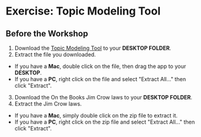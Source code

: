 # Exercise: Topic Modeling Tool

## Before the Workshop
1. Download the [Topic Modeling Tool](https://senderle.github.io/topic-modeling-tool/documentation/2017/01/06/quickstart.html) to your **DESKTOP FOLDER**.
2. Extract the file you downloaded.
  - If you have a **Mac**, double click on the file, then drag the app to your **DESKTOP**.
  - If you have a **PC**, right click on the file and select "Extract All..." then click "Extract".
3. Download the On the Books Jim Crow laws to your **DESKTOP FOLDER**.
4. Extract the Jim Crow laws.
  - If you have a **Mac**, simply double click on the zip file to extract it.
  - If you have a **PC**, right click on the zip file and select "Extract All..." then click "Extract".
